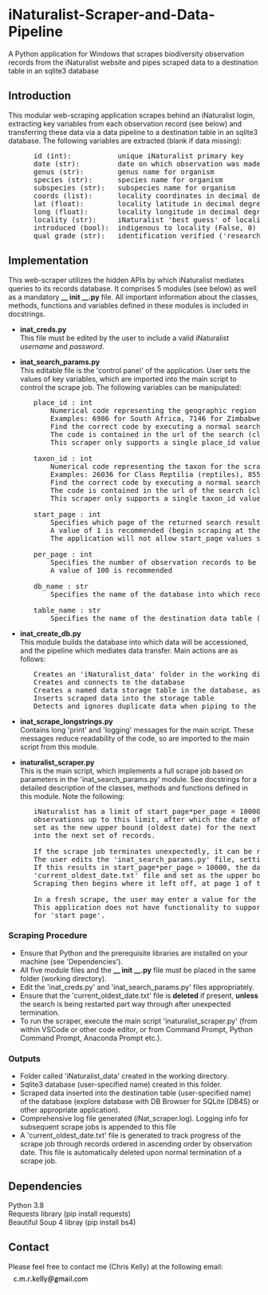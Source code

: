 # iNaturalist-Scraper-and-Data-Pipeline
A Python application for Windows that scrapes biodiversity observation records from the iNaturalist website and pipes scraped data to a destination table in an sqlite3 database

## Introduction
This modular web-scraping application scrapes behind an iNaturalist login, extracting key variables from each observation record (see below) and transferring these data via a data pipeline to a destination table in an sqlite3 database. The following variables are extracted (blank if data missing):
<pre>
      id (int):           unique iNaturalist primary key
      date (str):         date on which observation was made (yyyy-mm-dd)
      genus (str):        genus name for organism
      species (str):      species name for organism
      subspecies (str):   subspecies name for organism
      coords (list):      locality coordinates in decimal degrees [lat, long]
      lat (float):        locality latitude in decimal degrees
      long (float):       locality longitude in decimal degrees
      locality (str):     iNaturalist 'best guess' of locality based on coords
      introduced (bool):  indigenous to locality (False, 0) or introduced to locality (True, 1)
      qual_grade (str):   identification verified ('research') or yet to be verified ('needs_id')  
</pre>

## Implementation
This web-scraper utilizes the hidden APIs by which iNaturalist mediates queries to its records database. It comprises 5 modules (see below) as well as a mandatory **__ init __.py** file. All important information about the classes, methods, functions and variables defined in these modules is included in docstrings.

- **inat_creds.py**<br/>
This file must be edited by the user to include a valid iNaturalist *username* and *password*.

- **inat_search_params.py**<br/>
This editable file is the 'control panel' of the application. User sets the values of key variables, which are imported into the main script to control the scrape job. The following variables can be manipulated:
<pre>
      place_id : int
          Numerical code representing the geographic region for the scrape job
          Examples: 6986 for South Africa, 7146 for Zimbabwe
          Find the correct code by executing a normal search on the iNaturalist 'Explore' page
          The code is contained in the url of the search (click on the url in the address bar)
          This scraper only supports a single place_id value per search

      taxon_id : int
          Numerical code representing the taxon for the scrape job
          Examples: 26036 for Class Reptilia (reptiles), 85553 for Suborder Serpentes (snakes)
          Find the correct code by executing a normal search on the iNaturalist 'Explore' page
          The code is contained in the url of the search (click on the url in the address bar)
          This scraper only supports a single taxon_id value per search

      start_page : int
          Specifies which page of the returned search results the scrape job will begin at
          A value of 1 is recommended (begin scraping at the first page of results)
          The application will not allow start_page values such that start_page*per_page > 10000

      per_page : int
          Specifies the number of observation records to be returned per page of search results
          A value of 100 is recommended

      db_name : str
          Specifies the name of the database into which records will be accessioned

      table_name : str
          Specifies the name of the destination data table (within the db_name database) for storage of scraped records
</pre>

- **inat_create_db.py**<br/>
This module builds the database into which data will be accessioned, and the pipeline which mediates data transfer. Main actions are as follows:<br/>
<pre>
      Creates an 'iNaturalist_data' folder in the working directory, in which the database will be located
      Creates and connects to the database 
      Creates a named data storage table in the database, as a destination for scraped data
      Inserts scraped data into the storage table
      Detects and ignores duplicate data when piping to the table
</pre>

- **inat_scrape_longstrings.py**<br/>
Contains long 'print' and 'logging' messages for the main script. These messages reduce readability of the code, so are imported to the main script from this module.

- **inaturalist_scraper.py**<br/>
This is the main script, which implements a full scrape job based on parameters in the 'inat_search_params.py' module. See docstrings for a detailed description of the classes, methods and functions defined in this module. Note the following:
<pre>
      iNaturalist has a limit of start_page*per_page = 10000 for data retrieval via the API. The code loops through pages of
      observations up to this limit, after which the date of the last observation extracted prior to the limit being reached is
      set as the new upper bound (oldest date) for the next round of querying filtered by date. This allows scraping to continue
      into the next set of records.
      
      If the scrape job terminates unexpectedly, it can be restarted at the last page that was processed prior to termination.
      The user edits the 'inat_search_params.py' file, setting the 'start_page' value to the page number at which the scrape ended.
      If this results in start_page*per_page > 10000, the date of the last observation prior to termination is retrieved from the
      'current_oldest_date.txt' file and set as the upper bound (oldest date) for a new round of querying filtered by date.
      Scraping then begins where it left off, at page 1 of this new filtered search.
      
      In a fresh scrape, the user may enter a value for the 'start_page' variable such that start_page*per_page > 10000.
      This application does not have functionality to support such a search, and the user is instructed to enter a lower value
      for 'start_page'. 
</pre>

### Scraping Procedure
- Ensure that Python and the prerequisite libraries are installed on your machine (see 'Dependencies').
- All five module files and the **__ init __.py** file must be placed in the same folder (working directory).
- Edit the 'inat_creds.py' and 'inat_search_params.py' files appropriately.
- Ensure that the 'current_oldest_date.txt' file is **deleted** if present, **unless** the search is being restarted part way through after unexpected termination.
- To run the scraper, execute the main script 'inaturalist_scraper.py' (from within VSCode or other code editor, or from Command Prompt, Python Command Prompt, Anaconda Prompt etc.).

### Outputs
- Folder called 'iNaturalist_data' created in the working directory.
- Sqlite3 database (user-specified name) created in this folder.
- Scraped data inserted into the destination table (user-specified name) of the database (explore database with DB Browser for SQLite (DB4S) or other appropriate application).
- Comprehensive log file generated (iNat_scraper.log). Logging info for subsequent scrape jobs is appended to this file
- A 'current_oldest_date.txt' file is generated to track progress of the scrape job through records ordered in ascending order by observation date. This file is automatically deleted upon normal termination of a scrape job.

## Dependencies
Python 3.8<br/>
Requests library (pip install requests)<br/>
Beautiful Soup 4 libray (pip install bs4)

## Contact
Please feel free to contact me (Chris Kelly) at the following email:<br/>
<img src="https://github.com/Afrisnake/AFRISNAKE.github.io/blob/master/images/cmrkelly_gmail_address.jpg" alt="email" width="180" height="36" />
